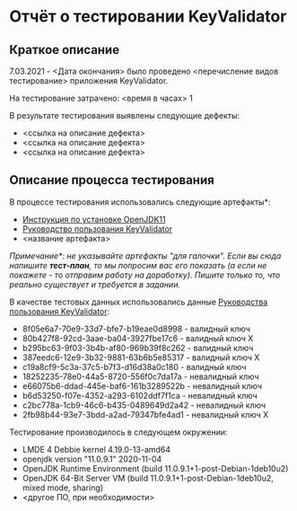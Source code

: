 # Отчёт о тестировании KeyValidator

## Краткое описание

7.03.2021 - <Дата окончания> было проведено <перечисление видов тестирование> приложения KeyValidator.

На тестирование затрачено: <время в часах> 1

В результате тестирования выявлены следующие дефекты:
* <ссылка на описание дефекта>
* <ссылка на описание дефекта>
* <ссылка на описание дефекта>

## Описание процесса тестирования

В процессе тестирования использовались следующие артефакты*:
* [Инструкция по установке OpenJDK11](https://github.com/netology-code/javaqa-homeworks/blob/master/intro/openjdk11-manual.md)
* [Руководство пользования KeyValidator](https://github.com/netology-code/javaqa-homeworks/blob/master/intro/user-manual.md)
* <название артефакта>

*Примечание\*: не указывайте артефакты "для галочки". Если вы сюда напишите **тест-план**, то мы попросим вас его показать (а если не покажете - то отправим работу на доработку). Пишите только то, что реально существует и требуется в задании.*

В качестве тестовых данных использовались данные [Руководства пользования KeyValidator](https://github.com/netology-code/javaqa-homeworks/blob/master/intro/user-manual.md):
* 8f05e6a7-70e9-33d7-bfe7-b19eae0d8998 - валидный ключ
* 80b427f8-92cd-3aae-ba04-3927fbe17c6 - валидный ключ Х
* b295bc63-9f03-3b4b-af80-969b39f8c262 - валидный ключ
* 387eedc6-12e9-3b32-9881-63b6b5e85317 - валидный ключ Х
* c19a8cf9-5c3a-37c5-b7f3-d16d38a0c180 - валидный ключ
* 18252235-78e0-44a5-8720-556f0c7da17a - невалидный ключ 
* e66075b6-ddad-445e-baf6-161b3289522b - невалидный ключ
* b6d53250-f07e-4352-a293-6102ddf7f1ca - невалидный ключ
* c2bc778a-1cb9-46c6-b435-0489649d2a42 - невалидный ключ
* 2fb98b44-93e7-3bdd-a2ad-79347bfe4ad1 - невалидный ключ Х


Тестирование производилось в следующем окружении:
* LMDE 4 Debbie kernel 4.19.0-13-amd64
* openjdk version "11.0.9.1" 2020-11-04
* OpenJDK Runtime Environment (build 11.0.9.1+1-post-Debian-1deb10u2)
* OpenJDK 64-Bit Server VM (build 11.0.9.1+1-post-Debian-1deb10u2, mixed mode, sharing)
* <другое ПО, при необходимости>

